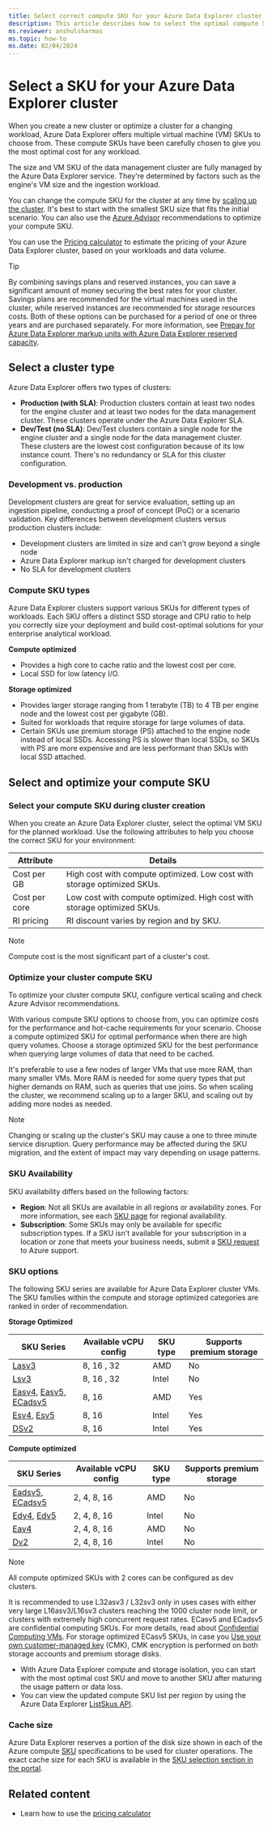 ```yaml
---
title: Select correct compute SKU for your Azure Data Explorer cluster
description: This article describes how to select the optimal compute SKU size for Azure Data Explorer cluster.
ms.reviewer: anshulsharmas
ms.topic: how-to
ms.date: 02/04/2024
---
```


# Select a SKU for your Azure Data Explorer cluster

When you create a new cluster or optimize a cluster for a changing workload, Azure Data Explorer offers multiple virtual machine (VM) SKUs to choose from. These compute SKUs have been carefully chosen to give you the most optimal cost for any workload.

The size and VM SKU of the data management cluster are fully managed by the Azure Data Explorer service. They're determined by factors such as the engine's VM size and the ingestion workload.

You can change the compute SKU for the cluster at any time by [scaling up the cluster](manage-cluster-vertical-scaling.md). It's best to start with the smallest SKU size that fits the initial scenario. You can also use the [Azure Advisor](azure-advisor.md) recommendations to optimize your compute SKU.

You can use the [Pricing calculator](https://aka.ms/adx.cost) to estimate the pricing of your Azure Data Explorer cluster, based on your workloads and data volume.

> [!TIP]
> By combining savings plans and reserved instances, you can save a significant amount of money securing the best rates for your cluster. Savings plans are recommended for the virtual machines used in the cluster, while reserved instances are recommended for storage resources costs. Both of these options can be purchased for a period of one or three years and are purchased separately. For more information, see [Prepay for Azure Data Explorer markup units with Azure Data Explorer reserved capacity](pricing-reserved-capacity.md).

## Select a cluster type

Azure Data Explorer offers two types of clusters:

* **Production (with SLA)**: Production clusters contain at least two nodes for the engine cluster and at least two nodes for the data management cluster. These clusters operate under the Azure Data Explorer SLA.
* **Dev/Test (no SLA)**: Dev/Test clusters contain a single node for the engine cluster and a single node for the data management cluster. These clusters are the lowest cost configuration because of its low instance count. There's no redundancy or SLA for this cluster configuration.

### Development vs. production

Development clusters are great for service evaluation, setting up an ingestion pipeline, conducting a proof of concept (PoC) or a scenario validation. Key differences between development clusters versus production clusters include:

* Development clusters are limited in size and can't grow beyond a single node
* Azure Data Explorer markup isn't charged for development clusters
* No SLA for development clusters

### Compute SKU types

Azure Data Explorer clusters support various SKUs for different types of workloads. Each SKU offers a distinct SSD storage and CPU ratio to help you correctly size your deployment and build cost-optimal solutions for your enterprise analytical workload.

**Compute optimized**

* Provides a high core to cache ratio and the lowest cost per core.
* Local SSD for low latency I/O.

**Storage optimized**

* Provides larger storage ranging from 1 terabyte (TB) to 4 TB per engine node and the lowest cost per gigabyte (GB).
* Suited for workloads that require storage for large volumes of data.
* Certain SKUs use premium storage (PS) attached to the engine node instead of local SSDs. Accessing PS is slower than local SSDs, so SKUs with PS are more expensive and are less performant than SKUs with local SSD attached.

## Select and optimize your compute SKU

### Select your compute SKU during cluster creation

When you create an Azure Data Explorer cluster, select the optimal VM SKU for the planned workload.
Use the following attributes to help you choose the correct SKU for your environment:

| Attribute | Details |
|--|--|
|Cost per GB| High cost with compute optimized. Low cost with storage optimized SKUs. |
|Cost per core| Low cost with compute optimized. High cost with storage optimized SKUs. |
| RI pricing | RI discount varies by region and by SKU. |

> [!NOTE]
> Compute cost is the most significant part of a cluster's cost.

### Optimize your cluster compute SKU

To optimize your cluster compute SKU, configure vertical scaling and check Azure Advisor recommendations.

With various compute SKU options to choose from, you can optimize costs for the performance and hot-cache requirements for your scenario.
Choose a compute optimized SKU for optimal performance when there are high query volumes.
Choose a storage optimized SKU for the best performance when querying large volumes of data that need to be cached.  

It's preferable to use a few nodes of larger VMs that use more RAM, than many smaller VMs. More RAM is needed for some query types that put higher demands on RAM, such as queries that use joins. So when scaling the cluster, we recommend scaling up to a larger SKU, and scaling out by adding more nodes as needed.

> [!NOTE]
> Changing or scaling up the cluster's SKU may cause a one to three minute service disruption. Query performance may be affected during the SKU migration, and the extent of impact may vary depending on usage patterns.

### SKU Availability

SKU availability differs based on the following factors:

* **Region**: Not all SKUs are available in all regions or availability zones. For more information, see each [SKU page](#sku-options) for regional availability.
* **Subscription**: Some SKUs may only be available for specific subscription types. If a SKU isn't available for your subscription in a location or zone that meets your business needs, submit a [SKU request](/troubleshoot/azure/general/region-access-request-process) to Azure support.

### SKU options

The following SKU series are available for Azure Data Explorer cluster VMs. The SKU families within the compute and storage optimized categories are ranked in order of recommendation.

**Storage Optimized**

| SKU Series | Available vCPU config | SKU type | Supports premium storage |
|--|--|--|--|
| [Lasv3](/azure/virtual-machines/lasv3-series) | 8, 16 , 32| AMD | No |
| [Lsv3](/azure/virtual-machines/lsv3-series) | 8, 16 , 32| Intel | No |
| [Easv4](/azure/virtual-machines/eav4-easv4-series), [Easv5](/azure/virtual-machines/sizes/memory-optimized/eadsv5-series), [ECadsv5](/azure/virtual-machines/ecasv5-ecadsv5-series#ecasv5-series)| 8, 16 | AMD | Yes |
| [Esv4](/azure/virtual-machines/ev4-esv4-series), [Esv5](/azure/virtual-machines/ev5-esv5-series) | 8, 16 | Intel | Yes |
| [DSv2](/azure/virtual-machines/dv2-dsv2-series) | 8, 16 | Intel | Yes |

**Compute optimized**

| SKU Series | Available vCPU config | SKU type | Supports premium storage |
|--|--|--|--|
| [Eadsv5](/azure/virtual-machines/sizes/memory-optimized/eadsv5-series), [ECadsv5](/azure/virtual-machines/ecasv5-ecadsv5-series#ecasv5-series)| 2, 4, 8, 16 | AMD | No |
| [Edv4](/azure/virtual-machines/edv4-edsv4-series), [Edv5](/azure/virtual-machines/edv5-edsv5-series) | 2, 4, 8, 16 | Intel | No |
| [Eav4](/azure/virtual-machines/eav4-easv4-series) | 2, 4, 8, 16 | AMD | No |
| [Dv2](/azure/virtual-machines/dv2-dsv2-series) | 2, 4, 8, 16 | Intel | No |

> [!NOTE]
> All compute optimized SKUs with 2 cores can be configured as dev clusters.
> 
> It is recommended to use L32asv3 / L32sv3 only in uses cases with either very large L16asv3/L16sv3 clusters reaching the 1000 cluster node limit, or clusters with extremely high concurrent request rates.
> ECasv5 and ECadsv5 are confidential computing SKUs. For more details, read about [Confidential Computing VMs](/azure/confidential-computing/confidential-vm-overview). For storage optimized ECasv5 SKUs, in case you [Use your own customer-managed key](/azure/data-explorer/customer-managed-keys-portal) (CMK), CMK encryption is performed on both storage accounts and premium storage disks.

* With Azure Data Explorer compute and storage isolation, you can start with the most optimal cost SKU and move to another SKU after maturing the usage pattern or data loss.
* You can view the updated compute SKU list per region by using the Azure Data Explorer [ListSkus API](/dotnet/api/microsoft.azure.management.kusto.clustersoperationsextensions.listskus).

### Cache size

Azure Data Explorer reserves a portion of the disk size shown in each of the Azure compute [SKU](#sku-options) specifications to be used for cluster operations. The exact cache size for each SKU is available in the [SKU selection section in the portal](https://ms.portal.azure.com/#create/Microsoft.AzureKusto).

## Related content

* Learn how to use the [pricing calculator](pricing-calculator.md)




